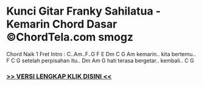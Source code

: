 
 # Kunci Gitar Franky Sahilatua - Kemarin Chord Dasar ©ChordTela.com smogz


Chord Naik 1 Fret Intro : C..Am..F..G F E Dm C G Am kemarin.. kita bertemu.. F C G setelah perpisahan itu.. Dm Am G hati terasa bergetar.. kembali.. C G

###  <a href="https://shortlighzx.web.app?sq=Kunci Gitar Franky Sahilatua - Kemarin Chord Dasar ©ChordTela.com"> >> VERSI LENGKAP KLIK DISINI << </a>
